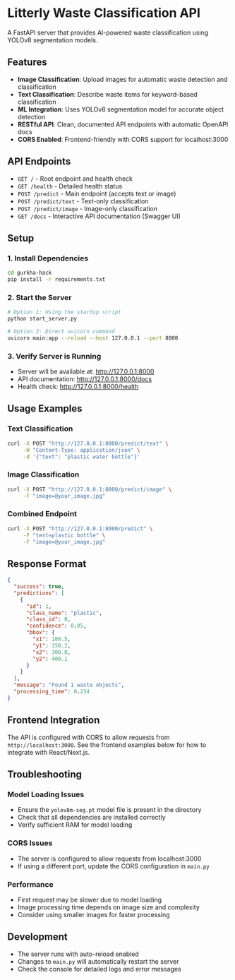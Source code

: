 # Litterly Waste Classification API

A FastAPI server that provides AI-powered waste classification using YOLOv8 segmentation models.

## Features

- **Image Classification**: Upload images for automatic waste detection and classification
- **Text Classification**: Describe waste items for keyword-based classification
- **ML Integration**: Uses YOLOv8 segmentation model for accurate object detection
- **RESTful API**: Clean, documented API endpoints with automatic OpenAPI docs
- **CORS Enabled**: Frontend-friendly with CORS support for localhost:3000

## API Endpoints

- `GET /` - Root endpoint and health check
- `GET /health` - Detailed health status
- `POST /predict` - Main endpoint (accepts text or image)
- `POST /predict/text` - Text-only classification
- `POST /predict/image` - Image-only classification
- `GET /docs` - Interactive API documentation (Swagger UI)

## Setup

### 1. Install Dependencies

```bash
cd gurkha-hack
pip install -r requirements.txt
```

### 2. Start the Server

```bash
# Option 1: Using the startup script
python start_server.py

# Option 2: Direct uvicorn command
uvicorn main:app --reload --host 127.0.0.1 --port 8000
```

### 3. Verify Server is Running

- Server will be available at: http://127.0.0.1:8000
- API documentation: http://127.0.0.1:8000/docs
- Health check: http://127.0.0.1:8000/health

## Usage Examples

### Text Classification

```bash
curl -X POST "http://127.0.0.1:8000/predict/text" \
     -H "Content-Type: application/json" \
     -d '{"text": "plastic water bottle"}'
```

### Image Classification

```bash
curl -X POST "http://127.0.0.1:8000/predict/image" \
     -F "image=@your_image.jpg"
```

### Combined Endpoint

```bash
curl -X POST "http://127.0.0.1:8000/predict" \
     -F "text=plastic bottle" \
     -F "image=@your_image.jpg"
```

## Response Format

```json
{
  "success": true,
  "predictions": [
    {
      "id": 1,
      "class_name": "plastic",
      "class_id": 0,
      "confidence": 0.95,
      "bbox": {
        "x1": 100.5,
        "y1": 150.2,
        "x2": 300.8,
        "y2": 400.1
      }
    }
  ],
  "message": "Found 1 waste objects",
  "processing_time": 0.234
}
```

## Frontend Integration

The API is configured with CORS to allow requests from `http://localhost:3000`. See the frontend examples below for how to integrate with React/Next.js.

## Troubleshooting

### Model Loading Issues
- Ensure the `yolov8m-seg.pt` model file is present in the directory
- Check that all dependencies are installed correctly
- Verify sufficient RAM for model loading

### CORS Issues
- The server is configured to allow requests from localhost:3000
- If using a different port, update the CORS configuration in `main.py`

### Performance
- First request may be slower due to model loading
- Image processing time depends on image size and complexity
- Consider using smaller images for faster processing

## Development

- The server runs with auto-reload enabled
- Changes to `main.py` will automatically restart the server
- Check the console for detailed logs and error messages
